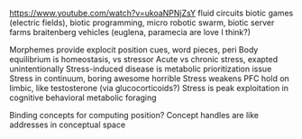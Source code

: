 https://www.youtube.com/watch?v=ukoaNPNjZsY
fluid circuits
biotic games (electric fields), biotic programming, micro robotic swarm, biotic server farms
braitenberg vehicles (euglena, paramecia are love I think?)

Morphemes provide explocit position cues, word pieces, peri
Body equilibrium is homeostasis, vs stressor
Acute vs chronic stress, exapted unintentionally
Stress-induced disease is metabolic prioritization issue
Stress in continuum, boring awesome horrible
Stress weakens PFC hold on limbic, like testosterone (via glucocorticoids?)
Stress is peak exploitation in cognitive behavioral metabolic foraging

Binding concepts for computing position?
Concept handles are like addresses in conceptual space
